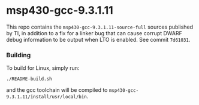 # msp430-gcc-9.3.1.11

This repo contains the `msp430-gcc-9.3.1.11-source-full` sources published by TI, in addition to a fix for a linker bug that can cause corrupt DWARF debug information to be output when LTO is enabled. See commit `7d61031`.

### Building

To build for Linux, simply run:

    ./README-build.sh

and the gcc toolchain will be compiled to `msp430-gcc-9.3.1.11/install/usr/local/bin`.
